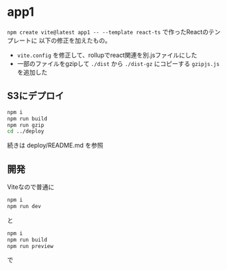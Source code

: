 # app1

`npm create vite@latest app1 -- --template react-ts` で作ったReactのテンプレートに
以下の修正を加えたもの。

- `vite.config` を修正して、rollupでreact関連を別.jsファイルにした
- 一部のファイルをgzipして `./dist` から  `./dist-gz` にコピーする `gzipjs.js` を追加した

## S3にデプロイ

```bash
npm i
npm run build
npm run gzip
cd ../deploy
```

続きは deploy/README.md を参照


## 開発

Viteなので普通に

```bash
npm i
npm run dev
```

と

```bash
npm i
npm run build
npm run preview
```

で
